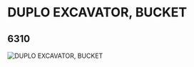 # DUPLO EXCAVATOR, BUCKET
## 6310
![DUPLO EXCAVATOR, BUCKET](https://lc-www-live-s.legocdn.com/media/bricks/5/2/4508937.jpg)